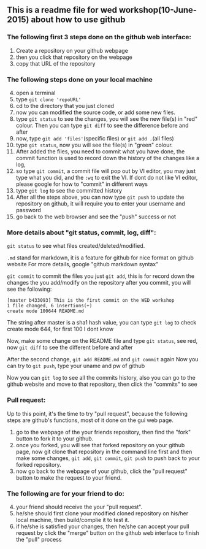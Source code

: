 ## This is a readme file for wed workshop(10-June-2015) about how to use github

### The following first 3 steps done on the github web interface:

1. Create a repository on your github webpage
2. then you click that repository on the webpage
3. copy that URL of the repository

### The following steps done on your local machine

4. open a terminal
5. type `git clone 'repoURL'`
6. cd to the directory that you just cloned
7. now you can modified the source code, or add some new files.
8. type `git status` to see the changes, you will see the new file(s) in "red"
colour. Then you can type `git diff` to see the difference before and after
9. now, type `git add 'files'`(specific files) or `git add .`(all files)
10. type `git status`, now you will see the file(s) in "green" colour.
11. After added the files, you need to commit what you have done, the commit
function is used to record down the history of the changes like a log,
12. so type `git commit`, a commit file will pop out by VI editor, you may just
type what you did, and the `:wq` to exit the VI. If dont do not like VI editor,
please google for how to "commit" in different ways
13. type `git log` to see the committed history
14. After all the steps above, you can now type `git push` to update the
repository on github, it will require you to enter your username and password
15. go back to the web browser and see the "push" success or not

### More details about "git status, commit, log, diff":

`git status` to see what files created/deleted/modified.

`.md` stand for markdown, it is a feature for github for nice format on github website
For more details, google "github markdown syntax"

`git commit` to commit the files you just `git add`, this is for record down the changes the you add/modify on the repository after you commit, you will see the following:

    [master b433093] This is the first commit on the WED workshop
    1 file changed, 6 insertions(+)
    create mode 100644 README.md

The string after master is a sha1 hash value, you can type `git log` to check
create mode 644, for first 100 I dont know

Now, make some change on the README file and type `git status`, see red, now
`git diff` to see the different before and after

After the second change, `git add README.md` and `git commit` again
Now you can try to `git push`, type your uname and pw of github

Now you can `git log` to see all the commits history, also you can go to the
github website and move to that repository, then click the "commits" to see



### Pull request:
Up to this point, it's the time to try "pull request", because the following steps are github's functions, most of it done on the gui web page.

1. go to the webpage of the your friends repository, then find the "fork"
button to fork it to your github.
2. once you forked, you will see that forked repository on your github page,
now git clone that repository in the command line first and
then make some changes, `git add`, `git commit`, `git push` to push back to
your forked repository.
3. now go back to the webpage of your github, click the "pull request" button
to make the request to your friend.

### The following are for your friend to do:

4. your friend should receive the your "pull request".
5. he/she should first clone your modified cloned repository on his/her local
machine, then build/complie it to test it.
6. if he/she is satisfied your changes, then he/she can accept your pull
request by click the "merge" button on the github web interface to finish the
"pull" process


